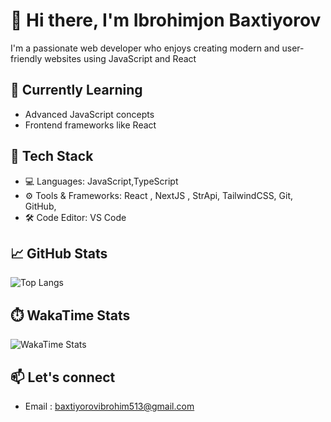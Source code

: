 # 👋 Hi there, I'm Ibrohimjon Baxtiyorov

I'm a passionate web developer who enjoys creating modern and user-friendly websites using JavaScript and React

## 🌱 Currently Learning

- Advanced JavaScript concepts
- Frontend frameworks like React

## 🔧 Tech Stack

- 💻 Languages: JavaScript,TypeScript
- ⚙️ Tools & Frameworks: React , NextJS , StrApi, TailwindCSS, Git, GitHub,
- 🛠️ Code Editor: VS Code

## 📈 GitHub Stats

![Top Langs](https://github-readme-stats.vercel.app/api/top-langs/?username=IbrohimjonBaxtiyorov&layout=compact&theme=radical)

## ⏱️ WakaTime Stats

![WakaTime Stats](https://github-readme-stats.vercel.app/api/wakatime?username=baxtiyorov&theme=radical&layout=compact)


## 📫 Let's connect


- Email : baxtiyorovibrohim513@gmail.com

